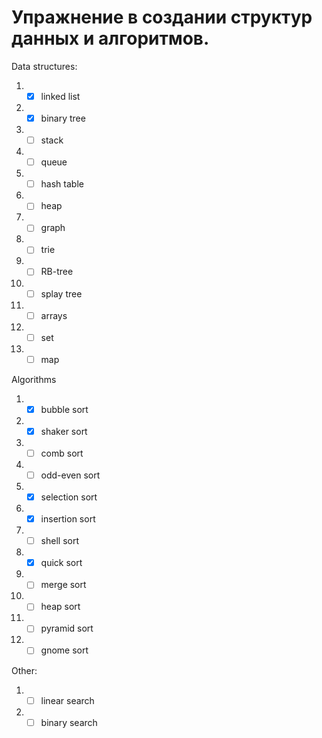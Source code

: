 # Упражнение в создании структур данных и алгоритмов.
Data structures:

1. - [X] linked list
2. - [X] binary tree
3. - [ ] stack
4. - [ ] queue
5. - [ ] hash table
6. - [ ] heap
7.  - [ ] graph
8.  - [ ] trie
9.  - [ ] RB-tree
10. - [ ] splay tree
11. - [ ] arrays
12. - [ ] set
13. - [ ] map

Algorithms

1. - [X] bubble sort
2. - [X] shaker sort
3. - [ ] comb sort
4. - [ ] odd-even sort
5. - [X] selection sort
6. - [X] insertion sort
7. - [ ] shell sort
8. - [X] quick sort
9. - [ ] merge sort
10. - [ ] heap sort
11. - [ ] pyramid sort
12. - [ ] gnome sort

Other:

1. - [ ] linear search
2. - [ ] binary search